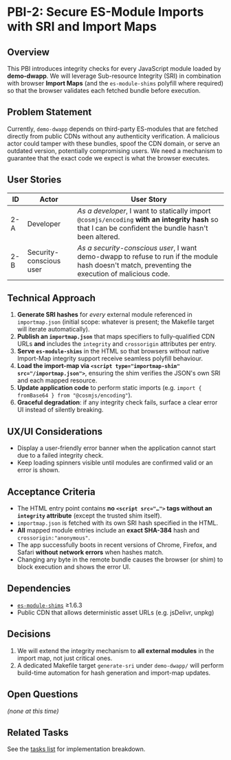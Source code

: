# PBI-2: Secure ES-Module Imports with SRI and Import Maps

## Overview
This PBI introduces integrity checks for every JavaScript module loaded by **demo-dwapp**.  We will leverage Sub-resource Integrity (SRI) in combination with browser **Import Maps** (and the `es-module-shims` polyfill where required) so that the browser validates each fetched bundle before execution.

## Problem Statement
Currently, `demo-dwapp` depends on third-party ES-modules that are fetched directly from public CDNs without any authenticity verification.  A malicious actor could tamper with these bundles, spoof the CDN domain, or serve an outdated version, potentially compromising users.  We need a mechanism to guarantee that the exact code we expect is what the browser executes.

## User Stories
| ID | Actor | User Story |
|----|-------|------------|
| 2-A | Developer | *As a developer*, I want to statically import `@cosmjs/encoding` **with an integrity hash** so that I can be confident the bundle hasn't been altered. |
| 2-B | Security-conscious user | *As a security-conscious user*, I want demo-dwapp to refuse to run if the module hash doesn't match, preventing the execution of malicious code. |

## Technical Approach
1. **Generate SRI hashes** for *every* external module referenced in `importmap.json` (initial scope: whatever is present; the Makefile target will iterate automatically).
2. **Publish an `importmap.json`** that maps specifiers to fully-qualified CDN URLs **and** includes the `integrity` and `crossorigin` attributes per entry.
3. **Serve `es-module-shims`** in the HTML so that browsers without native Import-Map integrity support receive seamless polyfill behaviour.
4. **Load the import-map via `<script type="importmap-shim" src="/importmap.json">`**, ensuring the shim verifies the JSON's own SRI and each mapped resource.
5. **Update application code** to perform static imports (e.g. `import { fromBase64 } from "@cosmjs/encoding"`).
6. **Graceful degradation**: if any integrity check fails, surface a clear error UI instead of silently breaking.

## UX/UI Considerations
- Display a user-friendly error banner when the application cannot start due to a failed integrity check.
- Keep loading spinners visible until modules are confirmed valid or an error is shown.

## Acceptance Criteria
- The HTML entry point contains **no `<script src="…">` tags without an `integrity` attribute** (except the trusted shim itself).
- `importmap.json` is fetched with its own SRI hash specified in the HTML.
- **All** mapped module entries include an **exact SHA-384** hash and `crossorigin:"anonymous"`.
- The app successfully boots in recent versions of Chrome, Firefox, and Safari **without network errors** when hashes match.
- Changing any byte in the remote bundle causes the browser (or shim) to block execution and shows the error UI.

## Dependencies
- [`es-module-shims`](https://github.com/guybedford/es-module-shims) ≥1.6.3
- Public CDN that allows deterministic asset URLs (e.g. jsDelivr, unpkg)

## Decisions
1. We will extend the integrity mechanism to **all external modules** in the import map, not just critical ones.
2. A dedicated Makefile target `generate-sri` under `demo-dwapp/` will perform build-time automation for hash generation and import-map updates.

## Open Questions
*(none at this time)*

## Related Tasks
See the [tasks list](./tasks.md) for implementation breakdown. 